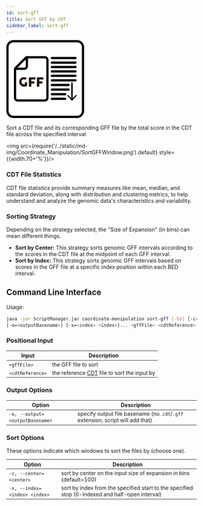 ```yaml
---
id: sort-gff
title: Sort GFF by CDT
sidebar_label: sort-gff
---
```


![sort-gff](/../static/icons/Coordinate_Manipulation/SortGFF_sqaure.svg)

Sort a CDT file and its corresponding GFF file by the total score in the CDT file across the specified interval

<img src={require('/../static/md-img/Coordinate_Manipulation/SortGFFWindow.png').default} style={{width:70+'%'}}/>

### CDT File Statistics 
CDT file statistics provide summary measures like mean, median, and standard deviation, along with distribution and clustering metrics, to help understand and analyze the genomic data's characteristics and variability.

### Sorting Strategy
Depending on the strategy selected, the "Size of Expansion" (in bins) can mean different things.

* __Sort by Center:__ This strategy sorts genomic GFF intervals according to the scores in the CDT file at the midpoint of each GFF interval. 
* __Sort by Index:__ This strategy sorts genomic GFF intervals based on scores in the GFF file at a specific index position within each BED interval. 


## Command Line Interface

Usage:
```bash
java -jar ScriptManager.jar coordinate-manipulation sort-gff [-hV] [-c=<center>]
[-o=<outputBasename>] [-x=<index> <index>]... <gffFile> <cdtReference>
```

### Positional Input

| Input | Description |
| ------ | ----------- |
| `<gffFile>` | the GFF file to sort |
| `<cdtReference>` | the reference [CDT][cdt-format] file to sort the input by |


### Output Options

| Option | Description |
| ------ | ----------- |
| `-o, --output=<outputBasename>` | specify output file basename (no .`cdt`/`.gff` extension, script will add that) |



### Sort Options

These options indicate which windows to sort the files by (choose one).

| Option | Description |
| ------ | ----------- |
| `-c, --center=<center>` | sort by center on the input size of expansion in bins (default=100) |
| `-x, --index=<index> <index>` | sort by index from the specified start to the specified stop (0-indexed and half-open interval) |


[cdt-format]:/docs/References/file-formats#cdt
[gff-format]:/docs/References/file-formats#gff
